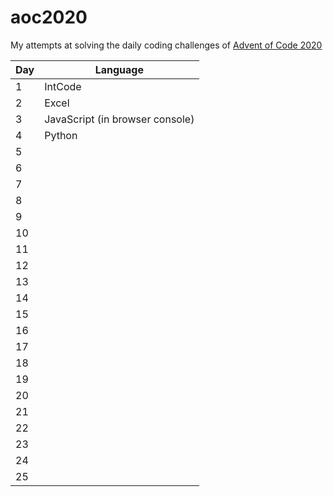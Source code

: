 # aoc2020

My attempts at solving the daily coding challenges of [Advent of Code 2020](https://adventofcode.com/2020)

| Day | Language                        |
| --- | ------------------------------- |
| 1   | IntCode                         |
| 2   | Excel                           |
| 3   | JavaScript (in browser console) |
| 4   | Python                          |
| 5   |                                 |
| 6   |                                 |
| 7   |                                 |
| 8   |                                 |
| 9   |                                 |
| 10  |                                 |
| 11  |                                 |
| 12  |                                 |
| 13  |                                 |
| 14  |                                 |
| 15  |                                 |
| 16  |                                 |
| 17  |                                 |
| 18  |                                 |
| 19  |                                 |
| 20  |                                 |
| 21  |                                 |
| 22  |                                 |
| 23  |                                 |
| 24  |                                 |
| 25  |                                 |

